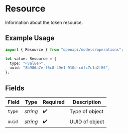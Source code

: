 # Resource

Information about the token resource.

## Example Usage

```typescript
import { Resource } from "openapi/models/operations";

let value: Resource = {
  type: "<value>",
  uuid: "8b986a7e-f6c8-49e1-910d-cdfc7c1a2f86",
};
```

## Fields

| Field              | Type               | Required           | Description        |
| ------------------ | ------------------ | ------------------ | ------------------ |
| `type`             | *string*           | :heavy_check_mark: | Type of object     |
| `uuid`             | *string*           | :heavy_check_mark: | UUID of object     |